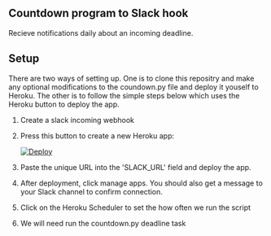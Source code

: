 Countdown program to Slack hook
-------------------------------
Recieve notifications daily about an incoming deadline.

## Setup

There are two ways of setting up. One is to clone this repositry and make any optional modifications to the coundown.py file and deploy it youself to Heroku. The other is to follow
the simple steps below which uses the Heroku button to deploy the app.

1. Create a slack incoming webhook

1. Press this button to create a new Heroku app:

    <a href="https://heroku.com/deploy" target="_blank">
        <img src="https://www.herokucdn.com/deploy/button.png" alt="Deploy">
    </a>

1. Paste the unique URL into the 'SLACK_URL' field and deploy the app.

1. After deployment, click manage apps. You should also get a message to your Slack channel
	to confirm connection.

1. Click on the Heroku Scheduler to set the how often we run the script

1. We will need run the countdown.py deadline task